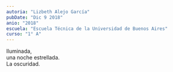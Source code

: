 ```yaml
---
autoria: "Lizbeth Alejo García"
pubDate: "Dic 9 2018"
anio: "2018"
escuela: "Escuela Técnica de la Universidad de Buenos Aires"
curso: "1° A"
---
```

Iluminada,\
una noche estrellada.\
La oscuridad.